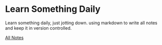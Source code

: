 # Learn Something Daily

Learn something daily, just jotting down. using markdown to write all notes and keep it in version controlled.

[All Notes](/AllNotes.md)
